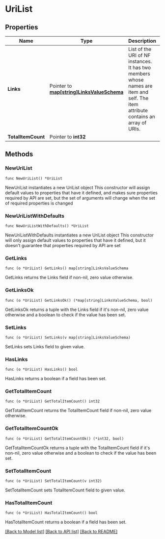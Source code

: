 # UriList

## Properties

Name | Type | Description | Notes
------------ | ------------- | ------------- | -------------
**Links** | Pointer to [**map[string]LinksValueSchema**](LinksValueSchema.md) | List of the URI of NF instances. It has two members whose names are item and self. The item attribute contains an array of URIs.  | [optional] 
**TotalItemCount** | Pointer to **int32** |  | [optional] 

## Methods

### NewUriList

`func NewUriList() *UriList`

NewUriList instantiates a new UriList object
This constructor will assign default values to properties that have it defined,
and makes sure properties required by API are set, but the set of arguments
will change when the set of required properties is changed

### NewUriListWithDefaults

`func NewUriListWithDefaults() *UriList`

NewUriListWithDefaults instantiates a new UriList object
This constructor will only assign default values to properties that have it defined,
but it doesn't guarantee that properties required by API are set

### GetLinks

`func (o *UriList) GetLinks() map[string]LinksValueSchema`

GetLinks returns the Links field if non-nil, zero value otherwise.

### GetLinksOk

`func (o *UriList) GetLinksOk() (*map[string]LinksValueSchema, bool)`

GetLinksOk returns a tuple with the Links field if it's non-nil, zero value otherwise
and a boolean to check if the value has been set.

### SetLinks

`func (o *UriList) SetLinks(v map[string]LinksValueSchema)`

SetLinks sets Links field to given value.

### HasLinks

`func (o *UriList) HasLinks() bool`

HasLinks returns a boolean if a field has been set.

### GetTotalItemCount

`func (o *UriList) GetTotalItemCount() int32`

GetTotalItemCount returns the TotalItemCount field if non-nil, zero value otherwise.

### GetTotalItemCountOk

`func (o *UriList) GetTotalItemCountOk() (*int32, bool)`

GetTotalItemCountOk returns a tuple with the TotalItemCount field if it's non-nil, zero value otherwise
and a boolean to check if the value has been set.

### SetTotalItemCount

`func (o *UriList) SetTotalItemCount(v int32)`

SetTotalItemCount sets TotalItemCount field to given value.

### HasTotalItemCount

`func (o *UriList) HasTotalItemCount() bool`

HasTotalItemCount returns a boolean if a field has been set.


[[Back to Model list]](../README.md#documentation-for-models) [[Back to API list]](../README.md#documentation-for-api-endpoints) [[Back to README]](../README.md)


